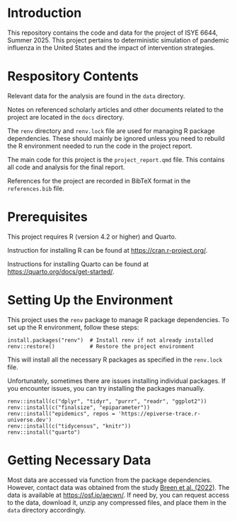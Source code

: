# Introduction

This repository contains the code and data for the project of ISYE 6644, Summer 2025. This project pertains to deterministic simulation of pandemic influenza in the United States and the impact of intervention strategies. 

# Respository Contents

Relevant data for the analysis are found in the `data` directory.

Notes on referenced scholarly articles and other documents related to the project are located in the `docs` directory.

The `renv` directory and `renv.lock` file are used for managing R package dependencies. These should mainly be ignored unless you need to rebuild the R environment needed to run the code in the project report.

The main code for this project is the `project_report.qmd` file. This contains all code and analysis for the final report.

References for the project are recorded in BibTeX format in the `references.bib` file.

# Prerequisites

This project requires R (version 4.2 or higher) and Quarto. 

Instruction for installing R can be found at https://cran.r-project.org/.

Instructions for installing Quarto can be found at https://quarto.org/docs/get-started/.

# Setting Up the Environment

This project uses the `renv` package to manage R package dependencies. To set up the R environment, follow these steps:

```
install.packages("renv")  # Install renv if not already installed
renv::restore()           # Restore the project environment
```

This will install all the necessary R packages as specified in the `renv.lock` file.

Unfortunately, sometimes there are issues installing individual packages. If you encounter issues, you can try installing the packages manually.

```
renv::install(c("dplyr", "tidyr", "purrr", "readr", "ggplot2"))
renv::install(c("finalsize", "epiparameter"))
renv::install("epidemics", repos = 'https://epiverse-trace.r-universe.dev')
renv::install(c("tidycensus", "knitr"))
renv::install("quarto")
```

# Getting Necessary Data

Most data are accessed via function from the package dependencies. However, contact data was obtained from the study [Breen et al. (2022)](https://doi.org/10.1371/journal.pcbi.1010742). The data is available at https://osf.io/aecwn/. If need by, you can request access to the data, download it, unzip any compressed files, and place them in the `data` directory accordingly.
